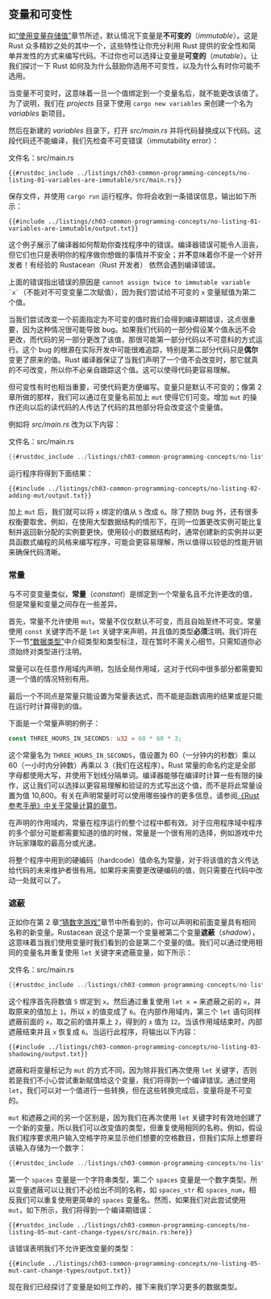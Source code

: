 ## 变量和可变性

如[“使用变量存储值”][storing-values-with-variables]<!-- ignore -->章节所述，默认情况下变量是**不可变的**（*immutable*）。这是 Rust 众多精妙之处的其中一个，这些特性让你充分利用 Rust 提供的安全性和简单并发性的方式来编写代码。不过你也可以选择让变量是**可变的**（*mutable*）。让我们探讨一下 Rust 如何及为什么鼓励你选用不可变性，以及为什么有时你可能不选用。

当变量不可变时，这意味着一旦一个值绑定到一个变量名后，就不能更改该值了。为了说明，我们在 *projects* 目录下使用 `cargo new variables` 来创建一个名为 *variables* 新项目。

然后在新建的 *variables* 目录下，打开 *src/main.rs* 并将代码替换成以下代码。这段代码还不能编译，我们先检查不可变错误（immutability error）：

<span class="filename">文件名：src/main.rs</span>

```rust,ignore,does_not_compile
{{#rustdoc_include ../listings/ch03-common-programming-concepts/no-listing-01-variables-are-immutable/src/main.rs}}
```

保存文件，并使用 `cargo run` 运行程序。你将会收到一条错误信息，输出如下所示：

```console
{{#include ../listings/ch03-common-programming-concepts/no-listing-01-variables-are-immutable/output.txt}}
```

这个例子展示了编译器如何帮助你查找程序中的错误。编译器错误可能令人沮丧，但它们也只是表明你的程序做你想做的事情并不安全；并**不**意味着你不是一个好开发者！有经验的 Rustacean（Rust 开发者） 依然会遇到编译错误。

上面的错误指出错误的原因是 `` cannot
assign twice to immutable variable `x` ``（不能对不可变变量二次赋值），因为我们尝试给不可变的 `x` 变量赋值为第二个值。

当我们尝试改变一个前面指定为不可变的值时我们会得到编译期错误，这点很重要，因为这种情况很可能导致 bug。如果我们代码的一部分假设某个值永远不会更改，而代码的另一部分更改了该值，那很可能第一部分代码以不可意料的方式运行。这个 bug 的根源在实际开发中可能很难追踪，特别是第二部分代码只是**偶尔**变更了原来的值。Rust 编译器保证了当我们声明了一个值不会改变时，那它就真的不可改变，所以你不必亲自跟踪这个值。这可以使得代码更容易理解。

但可变性有时也相当重要，可使代码更方便编写。变量只是默认不可变的；像第 2 章所做的那样，我们可以通过在变量名前加上 `mut` 使得它们可变。增加 `mut` 的操作还向以后的读代码的人传达了代码的其他部分将会改变这个变量值。

例如将 *src/main.rs* 改为以下内容：

<span class="filename">文件名：src/main.rs</span>

```rust
{{#rustdoc_include ../listings/ch03-common-programming-concepts/no-listing-02-adding-mut/src/main.rs}}
```

运行程序将得到下面结果：

```console
{{#include ../listings/ch03-common-programming-concepts/no-listing-02-adding-mut/output.txt}}
```

加上 `mut` 后，我们就可以将 `x` 绑定的值从 `5` 改成 `6`。除了预防 bug 外，还有很多权衡要取舍。例如，在使用大型数据结构的情形下，在同一位置更改实例可能比复制并返回新分配的实例要更快。使用较小的数据结构时，通常创建新的实例并以更具函数式编程的风格来编写程序，可能会更容易理解，所以值得以较低的性能开销来确保代码清晰。

### 常量

与不可变变量类似，**常量**（*constant*）是绑定到一个常量名且不允许更改的值，但是常量和变量之间存在一些差异。

首先，常量不允许使用 `mut`。常量不仅仅默认不可变，而且自始至终不可变。常量使用 `const` 关键字而不是 `let` 关键字来声明，并且值的类型**必须**注明。我们将在下一节[“数据类型”][data-types]<!-- ignore -->中介绍类型和类型标注，现在暂时不需关心细节。只需知道你必须始终对类型进行注明。

常量可以在任意作用域内声明，包括全局作用域，这对于代码中很多部分都需要知道一个值的情况特别有用。

最后一个不同点是常量只能设置为常量表达式，而不能是函数调用的结果或是只能在运行时计算得到的值。

下面是一个常量声明的例子：

```rust
const THREE_HOURS_IN_SECONDS: u32 = 60 * 60 * 3;
```

这个常量名为 `THREE_HOURS_IN_SECONDS`，值设置为 60（一分钟内的秒数）乘以 60（一小时内分钟数）再乘以 3（我们在这程序）。Rust 常量的命名约定是全部字母都使用大写，并使用下划线分隔单词。编译器能够在编译时计算一些有限的操作，这让我们可以选择以更容易理解和验证的方式写出这个值，而不是将此常量设置为值 10,800。有关在声明常量时可以使用哪些操作的更多信息，请参阅[《Rust 参考手册》中关于常量计算的章节][const-eval]。

在声明的作用域内，常量在程序运行的整个过程中都有效。对于应用程序域中程序的多个部分可能都需要知道的值的时候，常量是一个很有用的选择，例如游戏中允许玩家赚取的最高分或光速。

将整个程序中用到的硬编码（hardcode）值命名为常量，对于将该值的含义传达给代码的未来维护者很有用。如果将来需要更改硬编码的值，则只需要在代码中改动一处就可以了。

### 遮蔽

正如你在第 2 章[“猜数字游戏”][comparing-the-guess-to-the-secret-number]<!-- ignore -->章节中所看到的，你可以声明和前面变量具有相同名称的新变量。Rustacean 说这个是第一个变量被第二个变量**遮蔽**（*shadow*），这意味着当我们使用变量时我们看到的会是第二个变量的值。我们可以通过使用相同的变量名并重复使用 `let` 关键字来遮蔽变量，如下所示：

<span class="filename">文件名：src/main.rs</span>

```rust
{{#rustdoc_include ../listings/ch03-common-programming-concepts/no-listing-03-shadowing/src/main.rs}}
```

这个程序首先将数值 `5` 绑定到 `x`。然后通过重复使用 `let x =` 来遮蔽之前的 `x`，并取原来的值加上 `1`，所以 `x` 的值变成了 `6`。在内部作用域内，第三个 `let` 语句同样遮蔽前面的 `x`，取之前的值并乘上 `2`，得到的 `x` 值为 `12`。当该作用域结束时，内部遮蔽结束并且 `x` 恢复成 `6`。当运行此程序，将输出以下内容：

```console
{{#include ../listings/ch03-common-programming-concepts/no-listing-03-shadowing/output.txt}}
```

遮蔽和将变量标记为 `mut` 的方式不同，因为除非我们再次使用 `let` 关键字，否则若是我们不小心尝试重新赋值给这个变量，我们将得到一个编译错误。通过使用 `let`，我们可以对一个值进行一些转换，但在这些转换完成后，变量将是不可变的。

`mut` 和遮蔽之间的另一个区别是，因为我们在再次使用 `let` 关键字时有效地创建了一个新的变量，所以我们可以改变值的类型，但重复使用相同的名称。例如，假设我们程序要求用户输入空格字符来显示他们想要的空格数目，但我们实际上想要将该输入存储为一个数字：

```rust
{{#rustdoc_include ../listings/ch03-common-programming-concepts/no-listing-04-shadowing-can-change-types/src/main.rs:here}}
```

第一个 `spaces` 变量是一个字符串类型，第二个 `spaces` 变量是一个数字类型。所以变量遮蔽可以让我们不必给出不同的名称，如 `spaces_str` 和 `spaces_num`，相反我们可以重复使用更简单的 `spaces` 变量名。然而，如果我们对此尝试使用 `mut`，如下所示，我们将得到一个编译期错误：

```rust,ignore,does_not_compile
{{#rustdoc_include ../listings/ch03-common-programming-concepts/no-listing-05-mut-cant-change-types/src/main.rs:here}}
```

该错误表明我们不允许更改变量的类型：

```console
{{#include ../listings/ch03-common-programming-concepts/no-listing-05-mut-cant-change-types/output.txt}}
```

现在我们已经探讨了变量是如何工作的，接下来我们学习更多的数据类型。

[comparing-the-guess-to-the-secret-number]: ch02-00-guessing-game-tutorial.html#比较猜测的数字和秘密数字
[data-types]: ch03-02-data-types.html#数据类型
[storing-values-with-variables]: ch02-00-guessing-game-tutorial.html#使用变量存储值
[const-eval]: https://rustwiki.org/zh-CN/reference/const_eval.html
